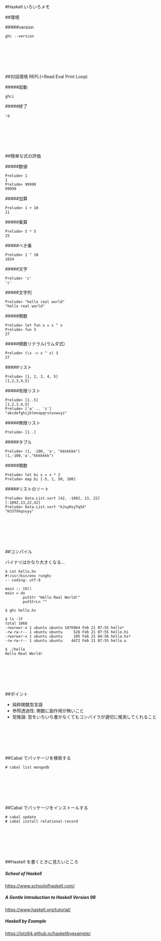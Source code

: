 #Haskell いろいろメモ

##環境

#####version

```
ghc --version
```








<br>
<br>
<br>
<br>
<br>


##対話環境 REPL(=Read Eval Print Loop)

#####起動

```
ghci
```

#####終了

```
:q
```









<br>
<br>
<br>
<br>
<br>

##簡単な式の評価

#####数値

```
Prelude> 1
1
Prelude> 99999
99999
```

#####加算

```
Prelude> 1 + 10
11
```

#####乗算
```
Prelude> 5 * 5
25
```
#####べき乗
```
Prelude> 1 ^ 10
1024
```
#####文字
```
Prelude> 'c'
'c'
```
#####文字列
```
Prelude> "hello real world"
"hello real world"
```

#####関数
```
Prelude> let fun x = x ^ x
Prelude> fun 3
27
```


#####関数リテラル(ラムダ式)
```
Prelude> (\x -> x ^ x) 3
27
```

#####リスト
```
Prelude> [1, 2, 3, 4, 5]
[1,2,3,4,5]
```

#####有限リスト
```
Prelude> [1..5]
[1,2,3,4,5]
Prelude> ['a' .. 'z']
"abcdefghijklmnopqrstuvwxyz"
```

#####無限リスト
```
Prelude> [1..]
```

#####タプル
```
Prelude> (1, -100, 'a', "kkkkkkk")
(1,-100,'a',"kkkkkkk")
```

#####関数
```
Prelude> let bi x = x * 2
Prelude> map bi [-5, 1, 50, 100]
```
#####リストのソート
```
Prelude> Data.List.sort [42, -1092, 13, 22]
[-1092,13,22,42]
Prelude> Data.List.sort "kJuyHsyTqSX"
"HJSTXkqsuyy"
```

<br>
<br>
<br>
<br>
<br>

##コンパイル

バイナリはかなり大きくなる...

```
$ cat hello.hs
#!/usr/bin/env runghc
-- coding: utf-8

main :: IO()
main = do
        putStr "Hello Real World!"
        putStrLn ""
```
```
$ ghc hello.hs
```
```
$ ls -lF
total 1068
-rwxrwxr-x 1 ubuntu ubuntu 1076964 Feb 21 07:55 hello*
-rw-rw-r-- 1 ubuntu ubuntu     526 Feb 21 07:55 hello.hi
-rwxrwxr-x 1 ubuntu ubuntu     105 Feb 21 04:56 hello.hs*
-rw-rw-r-- 1 ubuntu ubuntu    4472 Feb 21 07:55 hello.o
```
```
$ ./hello
Hello Real World!
```

<br>
<br>
<br>
<br>
<br>

##ポイント

- 純粋関数型言語
- 参照透過性: 関数に副作用が無いこと
- 型推論: 型をいちいち書かなくてもコンパイラが適切に推測してくれること


<br>
<br>
<br>
<br>
<br>


##Cabal でパッケージを検索する

```
# cabal list mongodb
```

<br>
<br>
<br>
<br>
<br>

##Cabal でパッケージをインストールする

```
# cabal update
# cabal install relational-record
```


<br>
<br>
<br>
<br>
<br>

##Haskell を書くときに見たいところ


##### School of Haskell
https://www.schoolofhaskell.com/

##### A Gentle Introduction to Haskell Version 98
https://www.haskell.org/tutorial/

##### Haskell by Example
https://lotz84.github.io/haskellbyexample/

